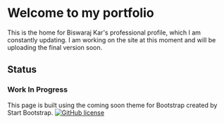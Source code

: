 # Welcome to my portfolio

This is the home for Biswaraj Kar's professional profile, which I am constantly updating.
I am working on the site at this moment and will be uploading the final version soon.

## Status

### Work In Progress
This page is built using the coming soon theme for Bootstrap created by Start Bootstrap.
[![GitHub license](https://img.shields.io/badge/license-MIT-blue.svg)](https://raw.githubusercontent.com/BlackrockDigital/startbootstrap-coming-soon/master/LICENSE)

